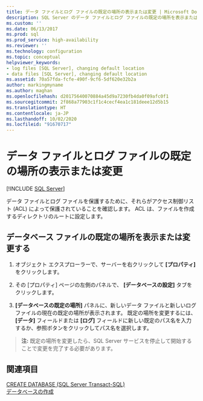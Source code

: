 ```yaml
---
title: データ ファイルとログ ファイルの既定の場所の表示または変更 | Microsoft Docs
description: SQL Server のデータ ファイルとログ ファイルの既定の場所を表示または変更する方法について説明します。 アクセス制御リスト (ACL) を使用してファイルを保護する方法について説明します。
ms.custom: ''
ms.date: 06/13/2017
ms.prod: sql
ms.prod_service: high-availability
ms.reviewer: ''
ms.technology: configuration
ms.topic: conceptual
helpviewer_keywords:
- log files [SQL Server], changing default location
- data files [SQL Server], changing default location
ms.assetid: 70a57fda-fcfe-490f-9cf6-5df620e32b2a
author: markingmyname
ms.author: maghan
ms.openlocfilehash: d20175640070884a45d9a7230fb4da0f09afc0f1
ms.sourcegitcommit: 2f868a77903c1f1c4cecf4ea1c181deee12d5b15
ms.translationtype: HT
ms.contentlocale: ja-JP
ms.lasthandoff: 10/02/2020
ms.locfileid: "91670717"
---
```

# <a name="view-or-change-the-default-locations-for-data-and-log-files"></a>データ ファイルとログ ファイルの既定の場所の表示または変更
 [!INCLUDE [SQL Server](../../includes/applies-to-version/sqlserver.md)]
  
 データ ファイルとログ ファイルを保護するために、それらがアクセス制御リスト (ACL) によって保護されていることを確認します。 ACL は、ファイルを作成するディレクトリのルートに設定します。  
 
  
## <a name="view-or-change-the-default-locations-for-database-files"></a>データベース ファイルの既定の場所を表示または変更する  
  
1.  オブジェクト エクスプローラーで、サーバーを右クリックして **[プロパティ]** をクリックします。  
  
2.  その [プロパティ] ページの左側のパネルで、 **[データベースの設定]** タブをクリックします。  
  
3.  **[データベースの既定の場所]** パネルに、新しいデータ ファイルと新しいログ ファイルの現在の既定の場所が表示されます。 既定の場所を変更するには、 **[データ]** フィールドまたは **[ログ]** フィールドに新しい既定のパス名を入力するか、参照ボタンをクリックしてパス名を選択します。  
  
>**注:** 既定の場所を変更したら、SQL Server サービスを停止して開始することで変更を完了する必要があります。  
  
## <a name="see-also"></a>関連項目  
 [CREATE DATABASE &#40;SQL Server Transact-SQL&#41;](../../t-sql/statements/create-database-transact-sql.md)   
 [データベースの作成](../../relational-databases/databases/create-a-database.md)  
  
